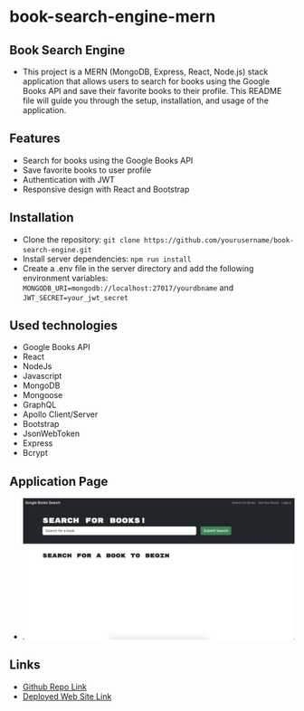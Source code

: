 # book-search-engine-mern
## Book Search Engine
* This project is a MERN (MongoDB, Express, React, Node.js) stack application that allows users to search for books using the Google Books API and save their favorite books to their profile. This README file will guide you through the setup, installation, and usage of the application.

## Features
* Search for books using the Google Books API
* Save favorite books to user profile
* Authentication with JWT
* Responsive design with React and Bootstrap

## Installation
* Clone the repository: ```git clone https://github.com/yourusername/book-search-engine.git```
* Install server dependencies: ```npm run install```
* Create a .env file in the server directory and add the following environment variables: ```MONGODB_URI=mongodb://localhost:27017/yourdbname``` and ```JWT_SECRET=your_jwt_secret```

## Used technologies
* Google Books API
* React
* NodeJs
* Javascript
* MongoDB
* Mongoose
* GraphQL
* Apollo Client/Server
* Bootstrap
* JsonWebToken
* Express
* Bcrypt

## Application Page
* ![application-page](./client/src/assets/images/application-page.png)

## Links
* [Github Repo Link](https://github.com/veyselarslan12/book-search-engine-mern)
* [Deployed Web Site Link](https://book-search-engine-mern-g8jm.onrender.com)
